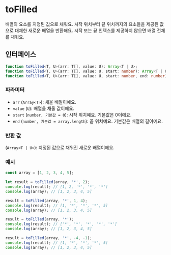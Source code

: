 # toFilled

배열의 요소를 지정된 값으로 채워요. 시작 위치부터 끝 위치까지의 요소들을 제공된 값으로 대체한 새로운 배열을 반환해요. 시작 또는 끝 인덱스를 제공하지 않으면 배열 전체를 채워요.

## 인터페이스

```typescript
function toFilled<T, U>(arr: T[], value: U): Array<T | U>;
function toFilled<T, U>(arr: T[], value: U, start: number): Array<T | U>;
function toFilled<T, U>(arr: T[], value: U, start: number, end: number): Array<T | U>;
```

### 파라미터

- `arr` (`Array<T>`): 채울 배얼이에요.
- `value` (`U`): 배열을 채울 값이에요.
- `start` (`number, 기본값 = 0`): 시작 위치예요. 기본값은 0이에요.
- `end` (`number, 기본값 = array.length`): 끝 위치예요. 기본값은 배열의 길이예요.

### 반환 값

(`Array<T | U>`): 지정된 값으로 채워진 새로운 배열이에요.

### 예시

```typescript
const array = [1, 2, 3, 4, 5];

let result = toFilled(array, '*', 2);
console.log(result); // [1, 2, '*', '*', '*']
console.log(array); // [1, 2, 3, 4, 5]

result = toFilled(array, '*', 1, 4);
console.log(result); // [1, '*', '*', '*', 5]
console.log(array); // [1, 2, 3, 4, 5]

result = toFilled(array, '*');
console.log(result); // ['*', '*', '*', '*', '*']
console.log(array); // [1, 2, 3, 4, 5]

result = toFilled(array, '*', -4, -1);
console.log(result); // [1, '*', '*', '*', 5]
console.log(array); // [1, 2, 3, 4, 5]
```

